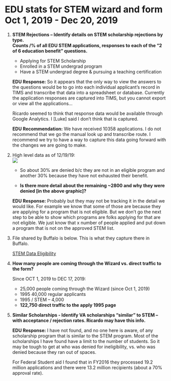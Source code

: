 
# EDU stats for STEM wizard and form Oct 1, 2019 - Dec 20, 2019

 
 1. **STEM Rejections – Identify details on STEM scholarship rejections by type.<br>Counts /% of all EDU STEM applications, responses to each of the “2 of 6 education benefit” questions.**  
    * Applying for STEM Scholarship  
    * Enrolled in a STEM undergrad program  
    * Have a STEM undergrad degree & pursuing a teaching certification  

    **EDU Response:** So it appears that the only way to view the answers to the questions would be to go into each individual applicant’s record in TIMS and transcribe that data into a spreadsheet or database.  Currently the application responses are captured into TIMS, but you cannot export or view all the applications…<br>
    
    Ricardo seemed to think that response data would be available through Google Analytics.  I [Luke] said I don’t think that is captured.

    **EDU Recommendation:** We have received 10358 applications.  I do not recommend that we go the manual look up and transcribe route.  I recommend we try to have a way to capture this data going forward with the changes we are going to make. 
  
 2. High level data as of 12/19/19:  
 <kbd><img src="https://github.com/department-of-veterans-affairs/va.gov-team/blob/master/products/education-careers/stem/research/wizard-update/discovery-artifacts/images/EDU-stats1.png"></kbd>

    * So about 30% are denied b/c they are not in an eligible program and another 30% because they have not exhausted their benefit.  
    
    * **Is there more detail about the remaining ~2800 and why they were denied [in the above graphic]?**  
    
    **EDU Response:** Probably but they may not be tracking it in the detail we would like. For example we know that some of those are because they are applying for a program that is not eligible.  But we don’t go the next step to be able to show which programs are folks applying for that are not eligible.  We just know that x number of people applied and put down a program that is not on the approved STEM list. 

3. File shared by Buffalo is below.  This is what they capture there in Buffalo.  

   [STEM Data Eligibility](https://github.com/department-of-veterans-affairs/va.gov-team/blob/master/products/education-careers/stem/research/wizard-update/discovery-artifacts/STEM_DATA_ELIGIBILITY.xlsx)

4. **How many people are coming through the Wizard vs. direct traffic to the form?**   

   Since OCT 1, 2019 to DEC 17, 2019:
    * 25,000 people coming through the Wizard (since Oct 1, 2019)
    * 1995 40,000 regular applicants
    * 1995 / STEM – 4,000
    * **122,750 direct traffic to the apply 1995 page**

5. **Similar Scholarships - Identify VA scholarships “similar” to STEM – with acceptance / rejection rates. Ricardo may have this info.**  

    **EDU Response:** I have not found, and no one here is aware, of any scholarship program that is similar to the STEM program.  Most of the scholarships I have found have a limit to the number of students.  So it may be tough to get at who was denied for ineligibility, vs. who was denied because they ran out of spaces. <br>
    
    For Federal Student aid I found that in FY2016 they processed 19.2 million applications and there were 13.2 million recipients (about a 70% approval rate).


